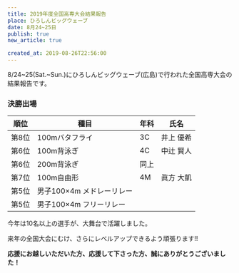 ```yaml
---
title: 2019年度全国高専大会結果報告
place: ひろしんビッグウェーブ
date: 8月24~25日
publish: true
new_article: true

created_at: 2019-08-26T22:56:00
---
```


8/24~25(Sat.~Sun.)にひろしんビッグウェーブ(広島)で行われた全国高専大会の結果報告です。


### 決勝出場


順位|種目|年科|氏名
---|---|---|---
第8位|100mバタフライ|3C|井上 優希
第6位|100m背泳ぎ|4C|中辻 賢人
第6位|200m背泳ぎ|同上
第7位|100m自由形|4M|眞方 大凱
第5位|男子100×4m メドレーリレー|
第5位|男子100×4m フリーリレー|


今年は10名以上の選手が、大舞台で活躍しました。

来年の全国大会にむけ、さらにレベルアップできるよう頑張ります!!

**応援にお越しいただいた方、応援して下さった方、誠にありがとうございました！**
